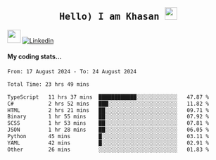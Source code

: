 <h2 align='center'><samp><strong>Hello) I am Khasan <img src="https://media.giphy.com/media/hvRJCLFzcasrR4ia7z/giphy.gif" width="28px" height="28px"></strong></samp></h2>

<img src="https://media.giphy.com/media/WUlplcMpOCEmTGBtBW/giphy.gif" width="30"> [![Linkedin](https://img.shields.io/badge/LinkedIn-Khasan%20Rashidov-blue?logo=Linkedin&logoColor=blue&labelColor=black&style=flat-square)](https://www.linkedin.com/in/khasanr)  

#### My coding stats...
<!--START_SECTION:waka-->

```txt
From: 17 August 2024 - To: 24 August 2024

Total Time: 23 hrs 49 mins

TypeScript   11 hrs 37 mins  ████████████░░░░░░░░░░░░░   47.87 %
C#           2 hrs 52 mins   ███░░░░░░░░░░░░░░░░░░░░░░   11.82 %
HTML         2 hrs 21 mins   ██░░░░░░░░░░░░░░░░░░░░░░░   09.71 %
Binary       1 hr 55 mins    ██░░░░░░░░░░░░░░░░░░░░░░░   07.92 %
SCSS         1 hr 53 mins    ██░░░░░░░░░░░░░░░░░░░░░░░   07.81 %
JSON         1 hr 28 mins    ██░░░░░░░░░░░░░░░░░░░░░░░   06.05 %
Python       45 mins         █░░░░░░░░░░░░░░░░░░░░░░░░   03.11 %
YAML         42 mins         █░░░░░░░░░░░░░░░░░░░░░░░░   02.91 %
Other        26 mins         ░░░░░░░░░░░░░░░░░░░░░░░░░   01.83 %
```

<!--END_SECTION:waka-->

<!---
khasanrashidov/khasanrashidov is a ✨ special ✨ repository because its `README.md` (this file) appears on your GitHub profile.
You can click the Preview link to take a look at your changes.
--->
